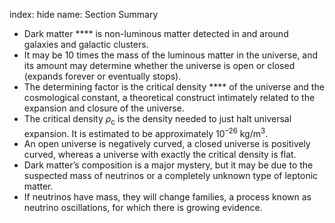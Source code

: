 index: hide
name: Section Summary

  * Dark matter **** is non-luminous matter detected in and around galaxies and galactic clusters.
  * It may be 10 times the mass of the luminous matter in the universe, and its amount may determine whether the universe is open or closed (expands forever or eventually stops).
  * The determining factor is the critical density **** of the universe and the cosmological constant, a theoretical construct intimately related to the expansion and closure of the universe.
  * The critical density  *ρ*<sub>c</sub>  is the density needed to just halt universal expansion. It is estimated to be approximately 10<sup>–26</sup> kg/m<sup>3</sup>.
  * An open universe is negatively curved, a closed universe is positively curved, whereas a universe with exactly the critical density is flat.
  * Dark matter’s composition is a major mystery, but it may be due to the suspected mass of neutrinos or a completely unknown type of leptonic matter.
  * If neutrinos have mass, they will change families, a process known as neutrino oscillations, for which there is growing evidence.
